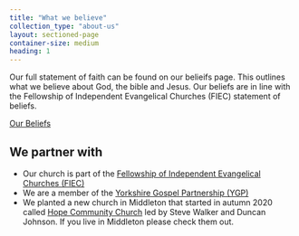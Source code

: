 ```yaml
---
title: "What we believe"
collection_type: "about-us"
layout: sectioned-page
container-size: medium
heading: 1
---
```


Our full statement of faith can be found on our belieifs page. This outlines what we believe about God, the bible and Jesus. Our beliefs are in line with the Fellowship of Independent Evangelical Churches (FIEC) statement of beliefs.

<div class="text-center">
  <a class="button accent-button" href="/beliefs/">Our Beliefs</a>
</div>

## We partner with
 
- Our church is part of the <a class="external-link-icon" href="https://fiec.org.uk">Fellowship of Independent Evangelical Churches (FIEC)</a>
- We are a member of the <a class="external-link-icon" href="http://ygp.org.uk">Yorkshire Gospel Partnership (YGP)</a>
- We planted a new church in Middleton that started in autumn 2020 called <a class="external-link-icon" href="https://hopemiddleton.co.uk">Hope Community Church</a> led by Steve Walker and Duncan Johnson. If you live in Middleton please check them out.
